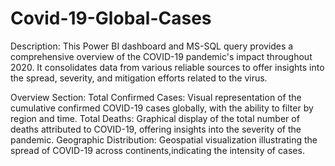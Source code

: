 # Covid-19-Global-Cases
Description: This Power BI dashboard and MS-SQL query provides a comprehensive overview of the COVID-19 pandemic's impact throughout 2020. It consolidates data from various reliable sources to offer insights into the spread, severity, and mitigation efforts related to the virus.

Overview Section:
Total Confirmed Cases: Visual representation of the cumulative confirmed COVID-19 cases globally, with the ability to filter by region and time. Total Deaths: Graphical display of the total number of deaths attributed to COVID-19, offering insights into the severity of the pandemic. Geographic Distribution: Geospatial visualization illustrating the spread of COVID-19 across continents,indicating the intensity of cases.
